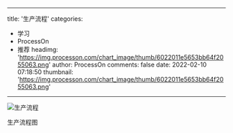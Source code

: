 
---
title: '生产流程'
categories: 
 - 学习
 - ProcessOn
 - 推荐
headimg: 'https://img.processon.com/chart_image/thumb/6022011e5653bb64f2055063.png'
author: ProcessOn
comments: false
date: 2022-02-10 07:18:50
thumbnail: 'https://img.processon.com/chart_image/thumb/6022011e5653bb64f2055063.png'
---

<div>   
<img class="thumb" alt="生产流程" src="https://img.processon.com/chart_image/thumb/6022011e5653bb64f2055063.png" referrerpolicy="no-referrer">
<p>生产流程图</p>  
</div>
            